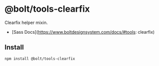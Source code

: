 # @bolt/tools-clearfix
Clearfix helper mixin.

- [Sass Docs](https://www.boltdesignsystem.com/docs/#tools: clearfix)

## Install
```bash
npm install @bolt/tools-clearfix
```
